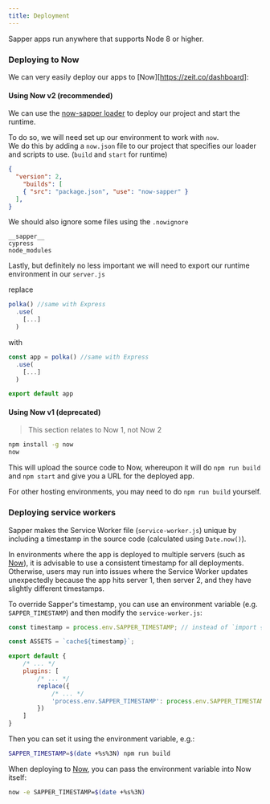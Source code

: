 ```yaml
---
title: Deployment
---
```


Sapper apps run anywhere that supports Node 8 or higher.


### Deploying to Now

We can very easily deploy our apps to [Now][https://zeit.co/dashboard]:

#### Using Now v2 (recommended)

We can use the [now-sapper loader](https://www.npmjs.com/package/now-sapper) to deploy our project and start the runtime.

To do so, we will need set up our environment to work with `now`.  
We do this by adding a `now.json` file to our project that specifies our loader and scripts to use. (`build` and `start` for runtime)

```json
{
  "version": 2,
    "builds": [
    { "src": "package.json", "use": "now-sapper" }
  ],
}
```

We should also ignore some files using the `.nowignore`

```
__sapper__
cypress
node_modules
```

Lastly, but definitely no less important we will need to export our runtime environment in our `server.js`

replace

```js
polka() //same with Express
  .use(
    [...]
  )
```

with
```js
const app = polka() //same with Express
  .use(
    [...]
  )

export default app
```


#### Using Now v1 (deprecated)

> This section relates to Now 1, not Now 2

```bash
npm install -g now
now
```

This will upload the source code to Now, whereupon it will do `npm run build` and `npm start` and give you a URL for the deployed app.

For other hosting environments, you may need to do `npm run build` yourself.

### Deploying service workers

Sapper makes the Service Worker file (`service-worker.js`) unique by including a timestamp in the source code
(calculated using `Date.now()`).

In environments where the app is deployed to multiple servers (such as [Now][]), it is advisable to use a
consistent timestamp for all deployments. Otherwise, users may run into issues where the Service Worker
updates unexpectedly because the app hits server 1, then server 2, and they have slightly different timestamps.

To override Sapper's timestamp, you can use an environment variable (e.g. `SAPPER_TIMESTAMP`) and then modify
the `service-worker.js`:

```js
const timestamp = process.env.SAPPER_TIMESTAMP; // instead of `import { timestamp }`

const ASSETS = `cache${timestamp}`;

export default {
	/* ... */
	plugins: [
		/* ... */
		replace({
			/* ... */
			'process.env.SAPPER_TIMESTAMP': process.env.SAPPER_TIMESTAMP || Date.now()
		})
	]
}
```

Then you can set it using the environment variable, e.g.:

```bash
SAPPER_TIMESTAMP=$(date +%s%3N) npm run build
```

When deploying to [Now][], you can pass the environment variable into Now itself:

```bash
now -e SAPPER_TIMESTAMP=$(date +%s%3N)
```

[Now]: https://zeit.co/now
